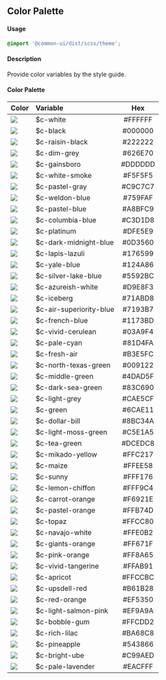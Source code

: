 ## Color Palette
#### Usage
```SCSS
@import '@common-ui/dist/scss/theme';
```

#### Description
Provide color variables by the style guide.



#### Color Palette
Color                                                          | Variable                 | Hex       
:------------------------------------------------------------- | :----------------------- | :------: 
![](http://via.placeholder.com/100x48/FFFFFF/fff&text=&nbsp;)  | $c-white                 | #FFFFFF 
![](http://via.placeholder.com/100x48/000000/fff&text=&nbsp;)  | $c-black                 | #000000    
![](http://via.placeholder.com/100x48/222222/fff&text=&nbsp;)  | $c-raisin-black          | #222222    
![](http://via.placeholder.com/100x48/626E70/fff&text=&nbsp;)  | $c-dim-grey              | #626E70 
![](http://via.placeholder.com/100x48/DDDDDD/fff&text=&nbsp;)  | $c-gainsboro             | #DDDDDD    
![](http://via.placeholder.com/100x48/F5F5F5/fff&text=&nbsp;)  | $c-white-smoke           | #F5F5F5
![](http://via.placeholder.com/100x48/C9C7C7/fff&text=&nbsp;)  | $c-pastel-gray           | #C9C7C7
![](http://via.placeholder.com/100x48/759FAF/fff&text=&nbsp;)  | $c-weldon-blue           | #759FAF 
![](http://via.placeholder.com/100x48/A8BFC9/fff&text=&nbsp;)  | $c-pastel-blue           | #A8BFC9 
![](http://via.placeholder.com/100x48/C3D1D8/fff&text=&nbsp;)  | $c-columbia-blue         | #C3D1D8 
![](http://via.placeholder.com/100x48/DFE5E9/fff&text=&nbsp;)  | $c-platinum              | #DFE5E9 
![](http://via.placeholder.com/100x48/0D3560/fff&text=&nbsp;)  | $c-dark-midnight-blue    | #0D3560 
![](http://via.placeholder.com/100x48/176599/fff&text=&nbsp;)  | $c-lapis-lazuli          | #176599 
![](http://via.placeholder.com/100x48/124A86/fff&text=&nbsp;)  | $c-yale-blue             | #124A86 
![](http://via.placeholder.com/100x48/5592BC/fff&text=&nbsp;)  | $c-silver-lake-blue      | #5592BC 
![](http://via.placeholder.com/100x48/D9E8F3/fff&text=&nbsp;)  | $c-azureish-white        | #D9E8F3
![](http://via.placeholder.com/100x48/71ABD8/fff&text=&nbsp;)  | $c-iceberg               | #71ABD8
![](http://via.placeholder.com/100x48/7193B7/fff&text=&nbsp;)  | $c-air-superiority-blue  | #7193B7
![](http://via.placeholder.com/100x48/1173BD/fff&text=&nbsp;)  | $c-french-blue           | #1173BD 
![](http://via.placeholder.com/100x48/03A9F4/fff&text=&nbsp;)  | $c-vivid-cerulean        | #03A9F4 
![](http://via.placeholder.com/100x48/81D4FA/fff&text=&nbsp;)  | $c-pale-cyan             | #81D4FA 
![](http://via.placeholder.com/100x48/B3E5FC/fff&text=&nbsp;)  | $c-fresh-air             | #B3E5FC 
![](http://via.placeholder.com/100x48/009122/fff&text=&nbsp;)  | $c-north-texas-green     | #009122 
![](http://via.placeholder.com/100x48/4DAD5F/fff&text=&nbsp;)  | $c-middle-green          | #4DAD5F 
![](http://via.placeholder.com/100x48/83C690/fff&text=&nbsp;)  | $c-dark-sea-green        | #83C690 
![](http://via.placeholder.com/100x48/CAE5CF/fff&text=&nbsp;)  | $c-light-grey            | #CAE5CF 
![](http://via.placeholder.com/100x48/6CAE11/fff&text=&nbsp;)  | $c-green                 | #6CAE11 
![](http://via.placeholder.com/100x48/8BC34A/fff&text=&nbsp;)  | $c-dollar-bill           | #8BC34A 
![](http://via.placeholder.com/100x48/C5E1A5/fff&text=&nbsp;)  | $c-light-moss-green      | #C5E1A5 
![](http://via.placeholder.com/100x48/DCEDC8/fff&text=&nbsp;)  | $c-tea-green             | #DCEDC8 
![](http://via.placeholder.com/100x48/FFC217/fff&text=&nbsp;)  | $c-mikado-yellow         | #FFC217 
![](http://via.placeholder.com/100x48/FFEE58/fff&text=&nbsp;)  | $c-maize                 | #FFEE58 
![](http://via.placeholder.com/100x48/FFF176/fff&text=&nbsp;)  | $c-sunny                 | #FFF176 
![](http://via.placeholder.com/100x48/FFF9C4/fff&text=&nbsp;)  | $c-lemon-chiffon         | #FFF9C4 
![](http://via.placeholder.com/100x48/F6921E/fff&text=&nbsp;)  | $c-carrot-orange         | #F6921E 
![](http://via.placeholder.com/100x48/FFB74D/fff&text=&nbsp;)  | $c-pastel-orange         | #FFB74D 
![](http://via.placeholder.com/100x48/FFCC80/fff&text=&nbsp;)  | $c-topaz                 | #FFCC80 
![](http://via.placeholder.com/100x48/FFE0B2/fff&text=&nbsp;)  | $c-navajo-white          | #FFE0B2 
![](http://via.placeholder.com/100x48/FF671F/fff&text=&nbsp;)  | $c-giants-orange         | #FF671F 
![](http://via.placeholder.com/100x48/FF8A65/fff&text=&nbsp;)  | $c-pink-orange           | #FF8A65 
![](http://via.placeholder.com/100x48/FFAB91/fff&text=&nbsp;)  | $c-vivid-tangerine       | #FFAB91 
![](http://via.placeholder.com/100x48/FFCCBC/fff&text=&nbsp;)  | $c-apricot               | #FFCCBC 
![](http://via.placeholder.com/100x48/B61B28/fff&text=&nbsp;)  | $c-upsdell-red           | #B61B28 
![](http://via.placeholder.com/100x48/EF5350/fff&text=&nbsp;)  | $c-red-orange            | #EF5350 
![](http://via.placeholder.com/100x48/EF9A9A/fff&text=&nbsp;)  | $c-light-salmon-pink     | #EF9A9A 
![](http://via.placeholder.com/100x48/FFCDD2/fff&text=&nbsp;)  | $c-bobble-gum            | #FFCDD2 
![](http://via.placeholder.com/100x48/BA68C8/fff&text=&nbsp;)  | $c-rich-lilac            | #BA68C8 
![](http://via.placeholder.com/100x48/543866/fff&text=&nbsp;)  | $c-pineapple             | #543866 
![](http://via.placeholder.com/100x48/C99AED/fff&text=&nbsp;)  | $c-bright-ube            | #C99AED 
![](http://via.placeholder.com/100x48/EACFFF/fff&text=&nbsp;)  | $c-pale-lavender         | #EACFFF 

